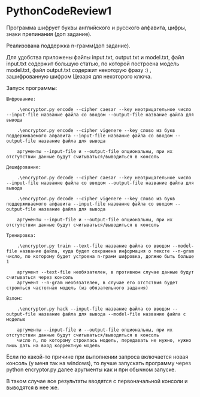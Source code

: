 # PythonCodeReview1

Программа шифрует буквы английского и русского алфавита, цифры, знаки препинания (доп задание).

Реализована поддержка n-грамм(доп задание).


Для удобства приложены файлы input.txt, output.txt и model.txt, файл input.txt содержит большую статью, по которой построена модель model.txt, файл output.txt содержит некоторую фразу :) , зашифрованную шифром Цезаря для некоторого ключа.


Запуск программы:

	Шифрование:
	
		.\encryptor.py encode --cipher caesar --key неотрицательное число --input-file название файла со вводом --output-file название файла для вывода
		
		.\encryptor.py encode --cipher vigenere --key слово из букв поддерживаемого алфавита --input-file название файла со вводом --output-file название файла для вывода
		
		аргументы --input-file и --output-file опциональны, при их отстутствии данные будут считываться/выводиться в консоль
		
	Дешифрование:
	
		.\encryptor.py decode --cipher caesar --key неотрицательное число --input-file название файла со вводом --output-file название файла для вывода
		
		.\encryptor.py decode --cipher vigenere --key слово из букв поддерживаемого алфавита --input-file название файла со вводом --output-file название файла для вывода
		
		аргументы --input-file и --output-file опциональны, при их отстутствии данные будут считываться/выводиться в консоль
		
	Тренировка:
	
		.\encryptor.py train --text-file название файла со вводом --model-file название файла, куда будет сохранена информация о тексте --n-gram число, по которому будет устроена n-грамм шифровка, должно быть больше 1
		
		аргумент --text-file необязателен, в противном случае данные будут считываться через консоль
		аргумент --n-gram необязателен, в случае его отстствия будет строиться частотная модель (из обязательного задания)
		
	Взлом:
	
		.\encryptor.py hack --input-file название файла со вводом --output-file название файла для вывода --model-file название файла с моделью
		
		аргументы --input-file и --output-file опциональны, при их отстутствии данные будут считываться/выводиться в консоль
		число n, по которому строилась модель, передавать не нужно, нужно лишь дать на вход корректную модель
		
Если по какой-то причине при выполнении запроса включается новая консоль (у меня так на windows), то лучше запускать программу через python encryptor.py далее аругменты как и при обычном запуске.


В таком случае все результаты вводятся с первоначальной консоли и выводятся в нее же.
